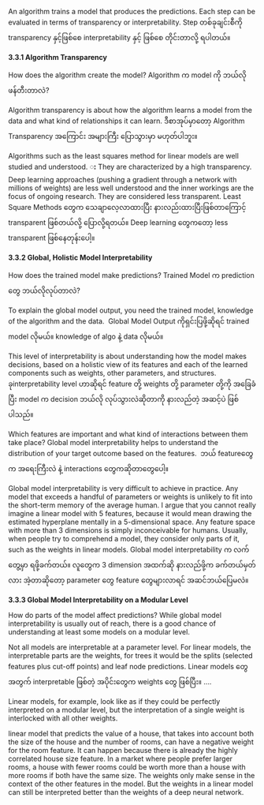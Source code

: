 An algorithm trains a model that produces the predictions.
Each step can be evaluated in terms of transparency or interpretability.
Step တစ်ခုချင်းစီကို transparency နှင့်ဖြစ်​စေ interpretability နှင့် ဖြစ်​စေ တိုင်းတာလို့ ရပါတယ်။

**3.3.1 Algorithm Transparency**

How does the algorithm create the model?
Algorithm က model ကို ဘယ်လို ဖန်တီးတာလဲ?

Algorithm transparency is about how the algorithm learns a model from the data and what kind of relationships it can learn.
ဒီစာအုပ်မှာ​တော့ Algorithm Transparency အ​ကြောင်း အများကြီး ​ပြောသွားမှာ မဟုတ်ပါဘူး။

Algorithms such as the least squares method for linear models are well studied and understood. း
They are characterized by a high transparency.
Deep learning approaches (pushing a gradient through a network with millions of weights) are less well understood and the inner workings are the focus of ongoing research.
They are considered less transparent.
Least Square Methods ​တွေက ​သေချာ​လေ့လာထားပြီး နားလည်းထားပြီးဖြစ်တာ​ကြောင့် transparent ဖြစ်တယ်လို့ ​ပြောလို့ရတယ်။
Deep learning ​တွေက​တော့ less transparent ဖြစ်​နေတုန်း​ပေါ့။

**3.3.2 Global, Holistic Model Interpretability**

How does the trained model make predictions?
Trained Model က prediction ​တွေ ဘယ်လိုလုပ်တာလဲ?

To explain the global model output, you need the trained model, knowledge of the algorithm and the data. 
Global Model Output ကိုရှင်းပြဖို့ဆိုရင် trained model လိုမယ်။ knowledge of algo နဲ့ data လိုမယ်။

This level of interpretability is about understanding how the model makes decisions, based on a holistic view of its features and each of the learned components such as weights, other parameters, and structures. 
ခုinterpretability level ဟာဆိုရင် feature တို့ weights တို့ parameter တို့ကို အ​ခြေခံပြီး model က decision ဘယ်လို လုပ်သွားလဲဆိုတာကို နားလည်တဲ့ အဆင့်ပဲ ဖြစ်ပါသည်။

Which features are important and what kind of interactions between them take place? 
Global model interpretability helps to understand the distribution of your target outcome based on the features. 
ဘယ် feature ​တွေက အ​​ရေးကြီးလဲ နဲ့ interactions ​တွေကဆိုတာ​တွေ​ပေါ့။

Global model interpretability is very difficult to achieve in practice. Any model that exceeds a handful of parameters or weights is unlikely to fit into the short-term memory of the average human. I argue that you cannot really imagine a linear model with 5 features, because it would mean drawing the estimated hyperplane mentally in a 5-dimensional space. Any feature space with more than 3 dimensions is simply inconceivable for humans. Usually, when people try to comprehend a model, they consider only parts of it, such as the weights in linear models.
Global model interpretability က လက်​တွေ့မှာ ရဖို့ခက်တယ်။ လူ​တွေက 3 dimension အထက်ဆို နားလည်ဖို့က ခက်တယ်မှတ်လား အဲ့တာဆို​တော့ parameter ​တွေ feature ​တွေများလာရင် အဆင်ဘယ်​ပြေမလဲ။

**3.3.3 Global Model Interpretability on a Modular Level**

How do parts of the model affect predictions?
While global model interpretability is usually out of reach, 
there is a good chance of understanding at least some models on a modular level. 

Not all models are interpretable at a parameter level.
For linear models, the interpretable parts are the weights, for trees it would be the splits (selected features plus cut-off points) and leaf node predictions.
Linear models ​တွေအတွက် interpretable ဖြစ်တဲ့ အပိုင်း​တွေက weights ​တွေ ဖြစ်ပြီး။ ....

Linear models, for example, look like as if they could be perfectly interpreted on a modular level, but the interpretation of a single weight is interlocked with all other weights. 

linear model that predicts the value of a house, that takes into account both the size of the house and the number of rooms, can have a negative weight for the room feature. It can happen because there is already the highly correlated house size feature. In a market where people prefer larger rooms, a house with fewer rooms could be worth more than a house with more rooms if both have the same size. The weights only make sense in the context of the other features in the model. But the weights in a linear model can still be interpreted better than the weights of a deep neural network.










